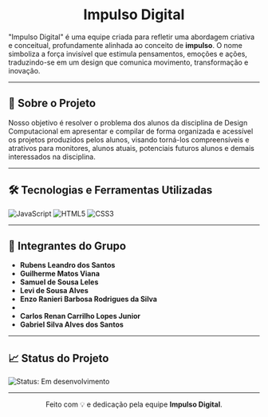 <h1 align="center">Impulso Digital</h1>
</h1>


<p>"Impulso Digital" é uma equipe criada para refletir uma abordagem criativa e conceitual, profundamente alinhada ao conceito de <b>impulso</b>. O nome simboliza a força invisível que estimula pensamentos, emoções e ações, traduzindo-se em um design que comunica movimento, transformação e inovação.
</p>

---

<h2>📝 Sobre o Projeto</h2>
<p>Nosso objetivo é resolver o problema dos alunos da disciplina de Design Computacional em apresentar e compilar de forma organizada e acessível os projetos produzidos pelos alunos, visando torná-los compreensíveis e atrativos para monitores, alunos atuais, potenciais futuros alunos e demais interessados na disciplina.</p>

---

<h2>🛠️ Tecnologias e Ferramentas Utilizadas</h2>
<p>
  <img src="https://img.shields.io/badge/-JavaScript-F7DF1E?logo=javascript&logoColor=black&style=flat-square" alt="JavaScript" />
  <img src="https://img.shields.io/badge/-HTML5-E34F26?logo=html5&logoColor=white&style=flat-square" alt="HTML5" />
  <img src="https://img.shields.io/badge/-CSS3-1572B6?logo=css3&logoColor=white&style=flat-square" alt="CSS3" />
</p>

---

<h2>👥 Integrantes do Grupo</h2>
<ul>
  <li><b>Rubens Leandro dos Santos</b></li>
  <li><b>Guilherme Matos Viana</b></li>
  <li><b>Samuel de Sousa Leles</b></li>
  <li><b>Levi de Sousa Alves</b></li>
  <li><b>Enzo Ranieri Barbosa Rodrigues da Silva</b><li>
  <li><b>Carlos Renan Carrilho Lopes Junior</b></li>
  <li><b>Gabriel Silva Alves dos Santos</b></li>
</ul>

---

<h2>📈 Status do Projeto</h2>
<p>
  <img src="https://img.shields.io/badge/Status-Em_desenvolvimento-yellow?style=flat-square" alt="Status: Em desenvolvimento" />
</p>

---

<p align="center">Feito com 💡 e dedicação pela equipe <b>Impulso Digital</b>.</p>
